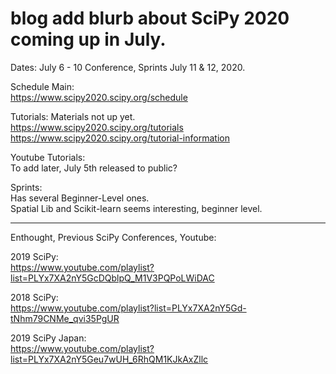 # blog add blurb about SciPy 2020 coming up in July.  

Dates: July 6 - 10 Conference, Sprints July 11 & 12, 2020.  

Schedule Main:  
https://www.scipy2020.scipy.org/schedule  

Tutorials: Materials not up yet.  
https://www.scipy2020.scipy.org/tutorials  
https://www.scipy2020.scipy.org/tutorial-information

Youtube Tutorials:  
To add later, July 5th released to public?   

Sprints:  
Has several Beginner-Level ones.  
Spatial Lib and Scikit-learn seems interesting, beginner level.  

---  

Enthought, Previous SciPy Conferences, Youtube:  

2019 SciPy:  
https://www.youtube.com/playlist?list=PLYx7XA2nY5GcDQblpQ_M1V3PQPoLWiDAC   


2018 SciPy:  
https://www.youtube.com/playlist?list=PLYx7XA2nY5Gd-tNhm79CNMe_qvi35PgUR  


2019 SciPy Japan:  
https://www.youtube.com/playlist?list=PLYx7XA2nY5Geu7wUH_6RhQM1KJkAxZllc  


